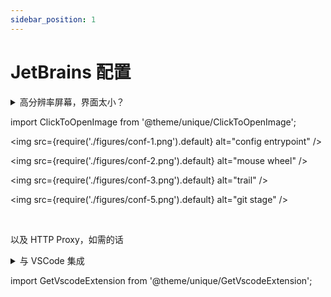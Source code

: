 ```yaml
---
sidebar_position: 1
---
```


# JetBrains 配置

<details>
  <summary>高分辨率屏幕，界面太小？</summary>

缩放界面尺寸，编辑后重启应用生效：

    -Dide.ui.scale=1.5

<img
src={require('./figures/conf-0.png').default}
alt="Edit Custom VM Options"
/>

</details>

import ClickToOpenImage from '@theme/unique/ClickToOpenImage';

 <ClickToOpenImage>

<img
src={require('./figures/conf-1.png').default}
alt="config entrypoint"
/>

<img
src={require('./figures/conf-2.png').default}
alt="mouse wheel"
/>

<img
src={require('./figures/conf-3.png').default}
alt="trail"
/>

<!--
<img
src={require('./figures/conf-4.png').default}
alt="widescreen"
/>
-->

<img
src={require('./figures/conf-5.png').default}
alt="git stage"
/>

</ClickToOpenImage>

<br/>

以及 HTTP Proxy，如需的话

<details>
  <summary>与 VSCode 集成</summary>

依赖：

- idea 已添加到 PATH 环境变量
  （[ToolBox 配置方法](https://www.jetbrains.com/help/idea/working-with-the-ide-features-from-command-line.html#toolbox)）
- nircmd (Windows)

      scoop install nircmd

- 用于 VSCode: <GetVscodeExtension id="generalov.open-in-editor-vscode"/>

VSCode `settings.json` (Windows):

```json
"alt-editor.binary": "cmd",
"alt-editor.args": "/c \"idea --line {line} --column {column} {filename} && nircmdc win activate class SunAwtFrame || nircmdc win max class SunAwtFrame || exit 0\"",
```

Linux 可用 wmctrl 或 xdotool

<img
src={require('./figures/vscode-cfg.png').default}
alt="config entrypoint"
/>

参数：

    -g $FilePath$:$LineNumber$:$ColumnNumber$

在 `Keymap` 中绑定快捷键 `Alt + Shift + E`，这样按下快捷键就能快速切换编辑器

</details>

import GetVscodeExtension from '@theme/unique/GetVscodeExtension';
